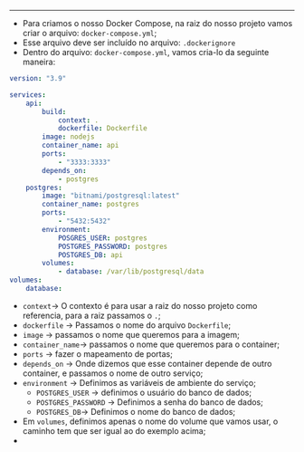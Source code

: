 ___
- Para criamos o nosso Docker Compose, na raiz do nosso projeto vamos criar o arquivo: `docker-compose.yml`;
- Esse arquivo deve ser incluído no arquivo: `.dockerignore`
- Dentro do arquivo: `docker-compose.yml`, vamos cria-lo da seguinte maneira:
```yml
version: "3.9"

services:
	api:
		build:
			context: .
			dockerfile: Dockerfile
		image: nodejs
		container_name: api
		ports:
			- "3333:3333"
		depends_on:
			- postgres
	postgres:
		image: "bitnami/postgresql:latest"
		container_name: postgres
		ports:
			- "5432:5432"
		environment:
			POSGRES_USER: postgres
			POSTGRES_PASSWORD: postgres
			POSTGRES_DB: api
		volumes:
			- database: /var/lib/postgresql/data
volumes:
	database:
```
- `context`-> O contexto é para usar a raiz do nosso projeto como referencia, para a raiz passamos o `.`;
- `dockerfile` -> Passamos o nome do arquivo `Dockerfile`;
- `image` -> passamos o nome que queremos para a imagem;
- `container_name`-> passamos o nome que queremos para o container;
- `ports` -> fazer o mapeamento de portas;
- `depends_on` -> Onde dizemos que esse container depende de outro container, e passamos o nome de outro serviço;
- `environment` -> Definimos as variáveis de ambiente do serviço;
	- `POSTGRES_USER` -> definimos o usuário do banco de dados;
	- `POSTGRES_PASSWORD` -> Definimos a senha do banco de dados;
	- `POSTGRES_DB`-> Definimos o nome do banco de dados;
- Em `volumes`, definimos apenas o nome do volume que vamos usar, o caminho tem que ser igual ao do exemplo acima;
- 